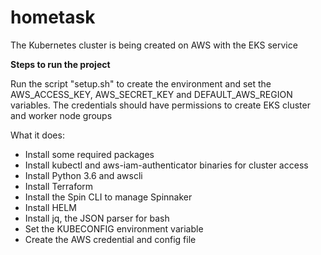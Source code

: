 # hometask

The Kubernetes cluster is being created on AWS with the EKS service

**Steps to run the project**

Run the script "setup.sh" to create the environment and set the AWS_ACCESS_KEY, AWS_SECRET_KEY and DEFAULT_AWS_REGION variables. The credentials should have permissions to create EKS cluster and worker node groups

What it does:

  - Install some required packages
  - Install kubectl and aws-iam-authenticator binaries for cluster access
  - Install Python 3.6 and awscli
  - Install Terraform
  - Install the Spin CLI to manage Spinnaker
  - Install HELM
  - Install jq, the JSON parser for bash
  - Set the KUBECONFIG environment variable
  - Create the AWS credential and config file

